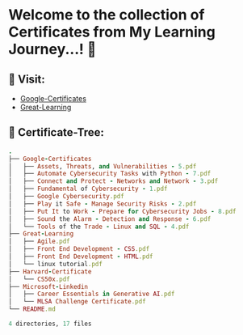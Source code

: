 # Welcome to the collection of Certificates from My Learning Journey...! 🚀

## 🔗 Visit:

+ [Google-Certificates](https://github.com/akash2061/My-Certificates/tree/main/Google-Certificates)
+ [Great-Learning](https://github.com/akash2061/My-Certificates/tree/main/Great-Learning)

## 🌲 Certificate-Tree:
```ruby
.
├── Google-Certificates
│   ├── Assets, Threats, and Vulnerabilities - 5.pdf
│   ├── Automate Cybersecurity Tasks with Python - 7.pdf
│   ├── Connect and Protect - Networks and Network - 3.pdf
│   ├── Fundamental of Cybersecurity - 1.pdf
│   ├── Google Cybersecurity.pdf
│   ├── Play it Safe - Manage Security Risks - 2.pdf
│   ├── Put It to Work - Prepare for Cybersecurity Jobs - 8.pdf
│   ├── Sound the Alarm - Detection and Response - 6.pdf
│   └── Tools of the Trade - Linux and SQL - 4.pdf
├── Great-Learning
│   ├── Agile.pdf
│   ├── Front End Development - CSS.pdf
│   ├── Front End Development - HTML.pdf
│   └── linux tutorial.pdf
├── Harvard-Certificate
│   └── CS50x.pdf
├── Microsoft-Linkedin
│   ├── Career Essentials in Generative AI.pdf
│   └── MLSA Challenge Certificate.pdf
└── README.md

4 directories, 17 files

```


<!-- ## 🌲 Certificate-Tree:

.<br>
├── [Google-Certificates](https://github.com/akash2061/My-Certificates/tree/main/Google-Certificates)<br>
│   ├── Assets, Threats, and Vulnerabilities - 5.pdf<br>
│   ├── Automate Cybersecurity Tasks with Python - 7.pdf<br>
│   ├── Connect and Protect - Networks and Network - 3.pdf<br>
│   ├── Fundamental of Cybersecurity - 1.pdf<br>
│   ├── Google Cybersecurity.pdf<br>
│   ├── Play it Safe - Manage Security Risks - 2.pdf<br>
│   ├── Put It to Work - Prepare for Cybersecurity Jobs - 8.pdf<br>
│   ├── Sound the Alarm - Detection and Response - 6.pdf<br>
│   └── Tools of the Trade - Linux and SQL - 4.pdf<br>
├── [Great-Learning](https://github.com/akash2061/My-Certificates/tree/main/Great-Learning)<br>
│   ├── Agile.pdf<br>
│   ├── Front End Development - CSS.pdf<br>
│   ├── Front End Development - HTML.pdf<br>
│   └── linux tutorial.pdf<br>
└── [README.md](https://github.com/akash2061/My-Certificates/tree/main/README.md)<br>
<br>
2 directories, 14 files<br>

-->
